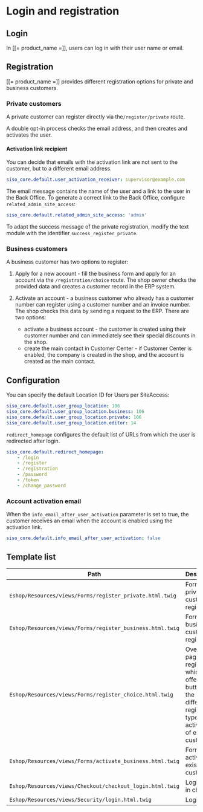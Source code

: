 # Login and registration

## Login

In [[= product_name =]], users can log in with their user name or email.

## Registration

[[= product_name =]] provides different registration options for private and business customers.

### Private customers

A private customer can register directly via the`/register/private` route.

A double opt-in process checks the email address, and then creates and activates the user.

#### Activation link recipient

You can decide that emails with the activation link are not sent to the customer, but to a different email address.

``` yaml
siso_core.default.user_activation_receiver: supervisor@example.com
```

The email message contains the name of the user and a link to the user in the Back Office.
To generate a correct link to the Back Office, configure `related_admin_site_access`:

``` yaml
siso_core.default.related_admin_site_access: 'admin'
```

To adapt the success message of the private registration, modify the text module with the identifier `success_register_private`.

### Business customers

A business customer has two options to register:

1. Apply for a new account - fill the business form and apply for an account via the `/registration/choice` route.
The shop owner checks the provided data and creates a customer record in the ERP system.

1. Activate an account - a business customer who already has a customer number can register using a customer number and an invoice number.
The shop checks this data by sending a request to the ERP. There are two options:

    - activate a business account - the customer is created using their customer number and can immediately see their special discounts in the shop.
    - create the main contact in Customer Center - if Customer Center is enabled, the company is created in the shop, and the account is created as the main contact.  

## Configuration

You can specify the default Location ID for Users per SiteAccess:

``` yaml
siso_core.default.user_group_location: 106
siso_core.default.user_group_location.business: 106
siso_core.default.user_group_location.private: 106
siso_core.default.user_group_location.editor: 14
```

`redirect_homepage` configures the default list of URLs from which the user is redirected after login.

``` yaml
siso_core.default.redirect_homepage:
    - /login
    - /register
    - /registration
    - /password
    - /token
    - /change_password
```

### Account activation email

When the `info_email_after_user_activation` parameter is set to true,
the customer receives an email when the account is enabled using the activation link.

``` yaml
siso_core.default.info_email_after_user_activation: false
```

## Template list

| Path     | Description        |
| -------- | ------------------ |
| `Eshop/Resources/views/Forms/register_private.html.twig`  | Form for private customer registration |
| `Eshop/Resources/views/Forms/register_business.html.twig` | Form for business customer registration  |
| `Eshop/Resources/views/Forms/register_choice.html.twig`   | Overview page for registration, which offers buttons for the different registration types (and activation of existing customers) |
| `Eshop/Resources/views/Forms/activate_business.html.twig` | Form for activating existing customers   |
| `Eshop/Resources/views/Checkout/checkout_login.html.twig`   | Login form in checkout   |
| `Eshop/Resources/views/Security/login.html.twig`   | Login form  |

